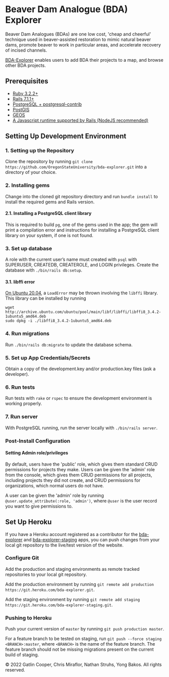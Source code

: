 # Beaver Dam Analogue (BDA) Explorer

Beaver Dam Analogues (BDAs) are one low cost, 'cheap and cheerful' technique
used in beaver-assisted restoration to mimic natural beaver dams, promote beaver
to work in particular areas, and accelerate recovery of incised channels.

[BDA-Explorer](https://bda-explorer.herokuapp.com/) enables users to add BDA their
projects to a map, and browse other BDA projects.

## Prerequisites
* [Ruby 3.2.2+](https://www.ruby-lang.org)
* [Rails 7.1.1+](https://rubyonrails.org)
* [PostgreSQL + postgresql-contrib](https://www.postgresql.org)
* [PostGIS](https://postgis.net)
* [GEOS](https://libgeos.org)
* [A Javascript runtime supported by Rails (NodeJS recommended)](https://github.com/rails/execjs)

## Setting Up Development Environment

### 1. Setting up the Repository

Clone the repository by running `git clone https://github.com/OregonStateUniversity/bda-explorer.git`
into a directory of your choice.

### 2. Installing gems

Change into the cloned git repository directory and run `bundle install` to install
the required gems and Rails version.

#### 2.1. Installing a PostgreSQL client library 

This is required to build `pg`, one of the gems used in the app; the gem will print
a compilation error and instructions for installing a PostgreSQL client library on
your system, if one is not found.

### 3. Set up database

A role with the current user’s name must created with `psql` with SUPERUSER,
CREATEDB, CREATEROLE, and LOGIN privileges. Create the database with `./bin/rails db:setup`.

#### 3.1. libffi error

[On Ubuntu 20.04](https://askubuntu.com/questions/1377139/loaderror-libffi-so-8-cannot-open-shared-object-file-no-such-file-or-director), a `LoadError` may be thrown involving the `libffi` library. This library can be installed by running
```
wget http://archive.ubuntu.com/ubuntu/pool/main/libf/libffi/libffi8_3.4.2-1ubuntu5_amd64.deb
sudo dpkg -i ./libffi8_3.4.2-1ubuntu5_amd64.deb
```

### 4. Run migrations

Run `./bin/rails db:migrate` to update the database schema.

### 5. Set up App Credentials/Secrets

Obtain a copy of the development.key and/or production.key files (ask a developer).

### 6. Run tests

Run tests with `rake` or `rspec` to ensure the development environment is working properly.

### 7. Run server

With PostgreSQL running, run the server locally with `./bin/rails server`.

### Post-Install Configuration

#### Setting Admin role/privileges

By default, users have the 'public' role, which gives them standard CRUD permissions for projects they make.
Users can be given the 'admin' role from the console, which gives them CRUD permissions for all projects, including projects they did not create, and CRUD permissions for organizations, which normal users do not have.

A user can be given the 'admin' role by running `@user.update_attribute(:role, 'admin')`, where `@user` is the user record you want to give permissions to.

## Set Up Heroku

If you have a Heroku account registered as a contributor for the [bda-explorer](https://dashboard.heroku.com/apps/bda-explorer) and [bda-explorer-staging](https://dashboard.heroku.com/apps/bda-explorer-staging) apps, you can push changes from your local git repository to the live/test version of the website.

### Configure Git

Add the production and staging environments as remote tracked repositories to your local git repository.

Add the production environment by running `git remote add production https://git.heroku.com/bda-explorer.git`.

Add the staging environment by running `git remote add staging https://git.heroku.com/bda-explorer-staging.git`. 

### Pushing to Heroku

Push your current version of `master` by running `git push production master`.

For a feature branch to be tested on staging, run `git push --force staging <BRANCH>:master`, where `<BRANCH>` is the name of the feature branch. The feature branch should not be missing migrations present on the current build of staging.

&copy; 2022 Gatlin Cooper, Chris Miraflor, Nathan Struhs, Yong Bakos. All rights reserved.
